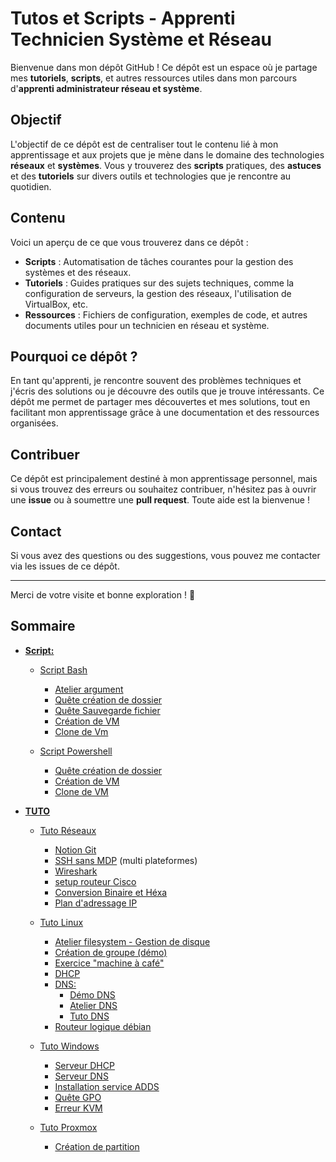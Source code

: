 # Tutos et Scripts - Apprenti Technicien Système et Réseau

Bienvenue dans mon dépôt GitHub ! Ce dépôt est un espace où je partage mes **tutoriels**, **scripts**, et autres ressources utiles dans mon parcours d'**apprenti administrateur réseau et système**.

## Objectif

L'objectif de ce dépôt est de centraliser tout le contenu lié à mon apprentissage et aux projets que je mène dans le domaine des technologies **réseaux** et **systèmes**. Vous y trouverez des **scripts** pratiques, des **astuces** et des **tutoriels** sur divers outils et technologies que je rencontre au quotidien.

## Contenu

Voici un aperçu de ce que vous trouverez dans ce dépôt :

- **Scripts** : Automatisation de tâches courantes pour la gestion des systèmes et des réseaux.
- **Tutoriels** : Guides pratiques sur des sujets techniques, comme la configuration de serveurs, la gestion des réseaux, l'utilisation de VirtualBox, etc.
- **Ressources** : Fichiers de configuration, exemples de code, et autres documents utiles pour un technicien en réseau et système.

## Pourquoi ce dépôt ?

En tant qu'apprenti, je rencontre souvent des problèmes techniques et j'écris des solutions ou je découvre des outils que je trouve intéressants. Ce dépôt me permet de partager mes découvertes et mes solutions, tout en facilitant mon apprentissage grâce à une documentation et des ressources organisées.

## Contribuer

Ce dépôt est principalement destiné à mon apprentissage personnel, mais si vous trouvez des erreurs ou souhaitez contribuer, n'hésitez pas à ouvrir une **issue** ou à soumettre une **pull request**. Toute aide est la bienvenue !

## Contact

Si vous avez des questions ou des suggestions, vous pouvez me contacter via les issues de ce dépôt.

---

Merci de votre visite et bonne exploration ! 🚀


## **Sommaire**

- [**Script:**](SCRIPT)
    - [Script Bash](SCRIPT/BASH)
        * [Atelier argument](SCRIPT/BASH/Atelier_Argument.sh)
        * [Quête création de dossier](SCRIPT/BASH/quete_crea_dossier.sh)
        * [Quête Sauvegarde fichier](SCRIPT/BASH/svg_quete_bash.sh)
        * [Création de VM](SCRIPT/BASH/CREA_VM_BASH.sh)
        * [Clone de Vm](SCRIPT/BASH/CLONE_VM_BASH.sh)
        
    - [Script Powershell](SCRIPT/POWERSHELL)
        * [Quête création de dossier](SCRIPT/POWERSHELL/CREA_DOSSIER_POWERSHELL.ps1)
        * [Création de VM](SCRIPT/POWERSHELL/CREA_VM_POWERSHELL.ps1)
        * [Clone de VM](SCRIPT/POWERSHELL/CLONE_VM_POWERSHELL.ps1)

- [**TUTO**](TUTO)
    - [Tuto Réseaux](TUTO/Tuto_Réseaux)
        * [Notion Git](TUTO/Tuto_Réseaux/GIT_NOTION.md)
        * [SSH sans MDP](TUTO/Tuto_Réseaux/SSH_SANS_MDP.md) (multi plateformes)
        * [Wireshark](TUTO/Tuto_Réseaux/Wireshark.md)
        * [setup routeur Cisco](TUTO/Tuto_Réseaux/setup_router_cisco.md)
        * [Conversion Binaire et Héxa](TUTO/Tuto_Réseaux/conversion_binaire_hexa.md)
        * [Plan d'adressage IP](TUTO/Tuto_Réseaux/Plan_adressage.md)
        

    - [Tuto Linux](TUTO/Tuto_Linux)
        * [Atelier filesystem - Gestion de disque](TUTO/Tuto_Linux/Atelier_filesystem.md)
        * [Création de groupe (démo)](TUTO/Tuto_Linux/DEMO_creation_group.md)
        * [Exercice "machine à café"](TUTO/Tuto_Linux/EXO_CAFE.md)
        * [DHCP](TUTO/Tuto_Linux/DHCP_Linux.md)
        * [DNS:](TUTO/Tuto_Linux/DNS)
            * [Démo DNS](TUTO/Tuto_Linux/DNS/Demo_DNS_Linux.md)
            * [Atelier DNS](TUTO/Tuto_Linux/DNS/DNS_SRVUBUNTU_quete.md)
            * [Tuto DNS](TUTO/Tuto_Linux/DNS/TUTO_DNS_LINUX_BIS.md)
        * [Routeur logique débian](TUTO/Tuto_Linux/routeur_logic_part1.md)

    - [Tuto Windows](TUTO/Tuto_Windows)
        * [Serveur DHCP](TUTO/Tuto_Windows/DHCP_SRV_Windows.md)
        * [Serveur DNS](TUTO/Tuto_Windows/DNS_SRV_Windows.md)
        * [Installation service ADDS](TUTO/Tuto_Windows/Install_SERVICE_AD_DS.md)
        * [Quête GPO](TUTO/Tuto_Windows/QUETE_GPO.md)
        * [Erreur KVM](TUTO/Tuto_Windows/Erreur_KVM.md)

    - [Tuto Proxmox](TUTO/Tuto_Proxmox)
        * [Création de partition](TUTO/Tuto_Proxmox/créa_partition.md)
